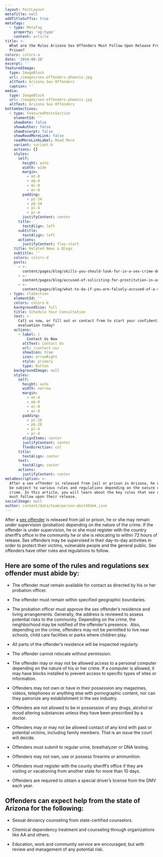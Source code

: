 ```yaml
---
layout: PostLayout
metaTitle: null
addTitleSuffix: true
metaTags:
  - type: MetaTag
    property: 'og:type'
    content: article
title: >-
  What are the Rules Arizona Sex Offenders Must Follow Upon Release From Jail or
  Prison?
colors: colors-a
date: '2014-08-28'
excerpt: ''
featuredImage:
  type: ImageBlock
  url: /images/sex-offenders-phoenix.jpg
  altText: Arizona Sex Offenders
  caption: ''
media:
  type: ImageBlock
  url: /images/sex-offenders-phoenix.jpg
  altText: Arizona Sex Offenders
bottomSections:
  - type: FeaturedPostsSection
    elementId: ''
    showDate: false
    showAuthor: false
    showExcerpt: false
    showReadMoreLink: false
    readMoreLinkLabel: Read More
    variant: variant-b
    actions: []
    styles:
      self:
        height: auto
        width: wide
        margin:
          - mt-0
          - mb-0
          - ml-0
          - mr-0
        padding:
          - pt-24
          - pb-24
          - pl-4
          - pr-4
        justifyContent: center
      title:
        textAlign: left
      subtitle:
        textAlign: left
      actions:
        justifyContent: flex-start
    title: Related News & Blogs
    subtitle: ''
    colors: colors-d
    posts:
      - >-
        content/pages/blog/skills-you-should-look-for-in-a-sex-crime-defense-attorney.md
      - >-
        content/pages/blog/accused-of-soliciting-for-prostitution-in-arizona-know-your-rights.md
      - >-
        content/pages/blog/what-to-do-if-you-are-falsely-accused-of-a-sex-crime-in-arizona.md
  - type: CtaSection
    elementId: ''
    colors: colors-b
    backgroundSize: full
    title: Schedule Your Consultation
    text: >
      Call us now, or fill out or contact from to start your confidential case
      evaluation today!
    actions:
      - label: |
          Contact Us Now
        altText: Contact Us
        url: /contact-us/
        showIcon: true
        icon: arrowRight
        style: primary
        type: Button
    backgroundImage: null
    styles:
      self:
        height: auto
        width: narrow
        margin:
          - mt-0
          - mb-0
          - ml-0
          - mr-0
        padding:
          - pt-28
          - pb-28
          - pl-4
          - pr-4
        alignItems: center
        justifyContent: center
        flexDirection: col
      title:
        textAlign: center
      text:
        textAlign: center
      actions:
        justifyContent: center
metaDescription: >-
  After a sex offender is released from jail or prison in Arizona, he or she may
  be subject to various rules and regulations depending on the nature of the
  crime. In this article, you will learn about the key rules that sex offenders
  must follow upon their release.
socialImage: null
author: content/data/team/person-qkxt493m4.json
---
```

After a [sex offender](https://azblumberglaw.com/phoenix-criminal-attorney/sex-offender-registration/) is released from jail or prison, he or she may remain under supervision (probation) depending on the nature of the crime. If the offender is under supervision, he or she must register with the country sheriff’s office in the community he or she is relocating to within 72 hours of release. Sex offenders may be supervised in their day-to-day activities in order to protect their victims, vulnerable people and the general public. Sex offenders have other rules and regulations to follow.

## Here are some of the rules and regulations sex offender must abide by:

*   The offender must remain available for contact as directed by his or her probation officer.

*   The offender must remain within specified geographic boundaries.

*   The probation officer must approve the sex offender’s residence and living arrangements. Generally, the address is reviewed to assess potential risks to the community. Depending on the crime, the neighborhood may be notified of the offender’s presence.  Also, depending on the crime, offenders may not be permitted to live near schools, child care facilities or parks where children play.

*   All parts of the offender’s residence will be inspected regularly.

*   The offender cannot relocate without permission.

*   The offender may or may not be allowed access to a personal computer depending on the nature of his or her crime. If a computer is allowed, it may have blocks installed to prevent access to specific types of sites or information.

*   Offenders may not own or have in their possession any magazines, videos, telephones or anything else with pornographic content, nor can they patronize any establishment in the sex industry.

*   Offenders are not allowed to be in possession of any drugs, alcohol or mood altering substances unless they have been prescribed by a doctor.

*   Offenders may or may not be allowed contact of any kind with past or potential victims, including family members. That is an issue the court will decide.

*   Offenders must submit to regular urine, breathalyzer or DNA testing.

*   Offenders may not own, use or possess firearms or ammunition.

*   Offenders must register with the county sheriff’s office if they are visiting or vacationing from another state for more than 10 days.

*   Offenders are required to obtain a special driver’s license from the DMV each year.

## **Offenders can expect help from the state of Arizona for the following:**

*   Sexual deviancy counseling from state-certified counselors.

*   Chemical dependency treatment and counseling through organizations like AA and others.

*   Education, work and community service are encouraged, but with review and management of any potential risk.

